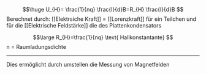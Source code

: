 $$\huge
U_{H}= \frac{1}{nq} \frac{I}{d}B=R_{H} \frac{I}{d}B
$$
Berechnet durch: [[Elektrsiche Kraft]] = [[Lorenzkraft]] für ein Teilchen und für die [[Elektrische Feldstärke]] die des Plattenkondensators

$$\large
R_{H}=\frac{1}{nq} \text{ Hallkonstantante}
$$
n = Raumladungsdichte

---
Dies ermöglicht durch umstellen die Messung von Magnetfelden 